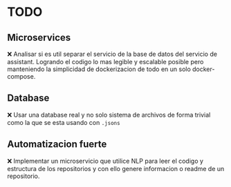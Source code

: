 # TODO 

## Microservices
❌ Analisar si es util separar el servicio de la base de datos del servicio de assistant. Logrando el codigo lo mas legible y escalable posible pero manteniendo la simplicidad de dockerizacion de todo en un solo docker-compose.

## Database
❌ Usar una database real y no solo sistema de archivos de forma trivial como la que se esta usando con `.jsons`

## Automatizacion fuerte
❌ Implementar un microservicio que utilice NLP para leer el codigo y estructura de los repositorios y con ello genere informacion o readme de un repositorio.
